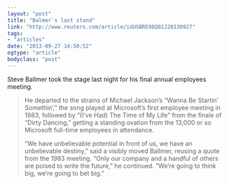 ```yaml
---
layout: "post"
title: "Balmer`s last stand"
link: "http://www.reuters.com/article/idUSBRE98Q01J20130927"
tags: 
- "articles"
date: "2013-09-27 14:50:52"
ogtype: "article"
bodyclass: "post"
---
```


Steve Ballmer took the stage last night for his final annual employees meeting.

> He departed to the strains of Michael Jackson’s “Wanna Be Startin’ Somethin’,” the song played at Microsoft’s first employee meeting in 1983, followed by “(I’ve Had) The Time of My Life” from the finale of “Dirty Dancing,” getting a standing ovation from the 13,000 or so Microsoft full-time employees in attendance.
> 
> “We have unbelievable potential in front of us, we have an unbelievable destiny,” said a visibly moved Ballmer, reusing a quote from the 1983 meeting. “Only our company and a handful of others are poised to write the future,” he continued. “We’re going to think big, we’re going to bet big.”